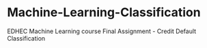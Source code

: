 # Machine-Learning-Classification
EDHEC Machine Learning course Final Assignment - Credit Default Classification
